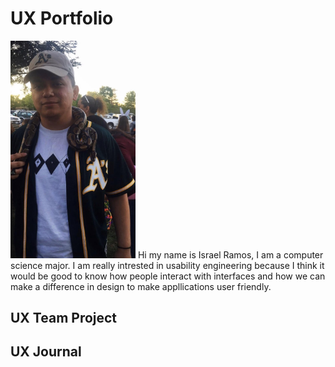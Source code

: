 # UX Portfolio

<img src = https://github.com/UsabilityEngineering/uxportfolio-iramosromero/blob/master/assets/me.jpg alt = "Israel Ramos" width = "200"/>
Hi my name is Israel Ramos, I am a computer science major. I am really intrested in usability engineering because I think it would be good to know how people interact with interfaces and how we can make a difference in design to make appllications user friendly.


## UX Team Project


## UX Journal

